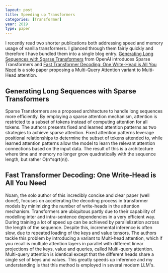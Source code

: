 ```yaml
---
layout: post
title: Speeding up Transformers
categories: [Transformer]
year: 2019
type: paper
---
```

I recently read two shorter publications both addressing speed and memory usage of vanilla transformers. I glanced through them fairly quickly and therefore I have bundled them into a single blog entry. [Generating Long Sequences with Sparse Transformers](https://arxiv.org/pdf/1904.10509.pdf) from OpenAI introduces Sparse Transformers and [Fast Transformer Decoding: One Write-Head is All You Need](https://arxiv.org/pdf/1911.02150.pdf) is a solo paper proposing a Multi-Query Attention variant to Multi-Head attention.

## Generating Long Sequences with Sparse Transformers
Sparse Transformers are a proposed architecture to handle long sequences more efficiently. By employing a sparse attention mechanism, attention is restricted to a subset of tokens instead of computing attention for all tokens. The authors presents fixed and learned attention patterns as two strategies to achieve sparse attention. Fixed attention patterns leverage positional relationships to determine the subset of tokens attended to, while learned attention patterns allow the model to learn the relevant attention connections based on the input data. The result of this is a architecture where time and memory no longer grow quadratically with the sequence length, but rather O(n*sqrt(n)).

## Fast Transformer Decoding: One Write-Head is All You Need
Noam, the solo author of this incredibly concise and clear paper (well done!), focuses on accelerating the decoding process in transformer models by minimizing the number of write-heads in the attention mechanism. Transformers are ubiquitous partly due to their capability of modelling inter and intra-sentence dependencies in a very efficient way. During training a lot of speed up can be achieved by parallelization across the length of the sequence. Despite this, incremental inference is often slow, due to repeated loading of the keys and value tensors. The authors tackle this problem by introducing a variant to Multi-head attention, which if you recall is multiple attention layers in parallel with different linear projections of the keys, value and queries, called Multi-query attention. Multi-query attention is identical except that the different heads share a single set of keys and values. This greatly speeds up inference and my understanding is that this method is employed in several modern LLM's.